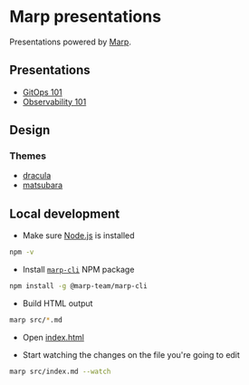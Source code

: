 # Marp presentations

Presentations powered by [Marp](https://marp.app/).

## Presentations

* [GitOps 101](./docs/gitops-101.md)
* [Observability 101](./docs/observability-101.md)

## Design

### Themes

* [dracula](https://github.com/dracula/marp)
* [matsubara](https://github.com/matsubara0507/marp-themes)

## Local development

* Make sure [Node.js](https://nodejs.org/en/download/) is installed

```bash
npm -v
```

* Install [`marp-cli`](https://github.com/marp-team/marp-cli) NPM package

```bash
npm install -g @marp-team/marp-cli
```

* Build HTML output

```bash
marp src/*.md
```

* Open [index.html](./src/index.html)

* Start watching the changes on the file you're going to edit
  
```bash
marp src/index.md --watch
```
